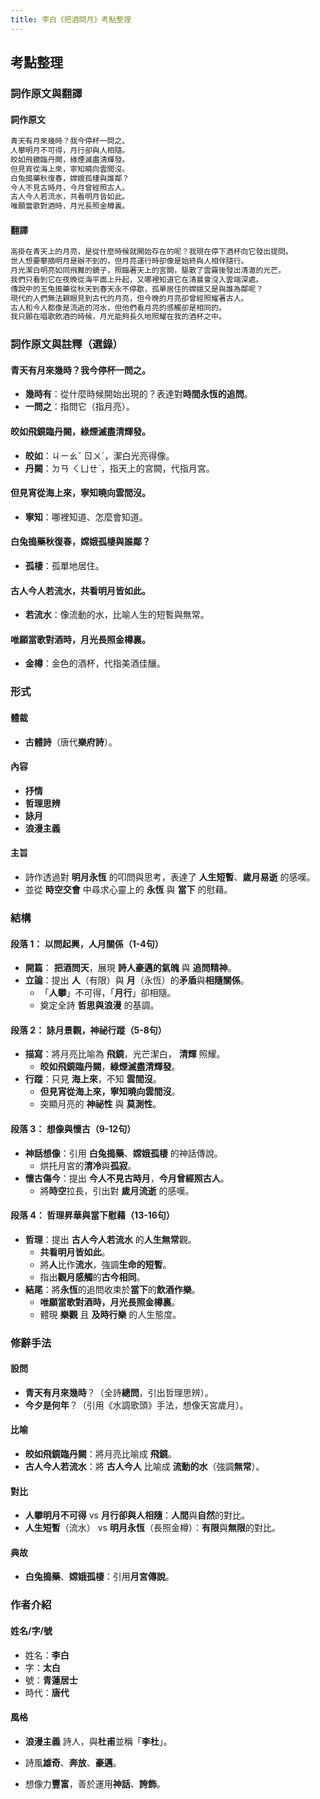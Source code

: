 ```yaml
---
title: 李白《把酒問月》考點整理
---
```

## 考點整理
### 詞作原文與翻譯
#### 詞作原文
```txt
青天有月來幾時？我今停杯一問之。
人攀明月不可得，月行卻與人相隨。
皎如飛鏡臨丹闕，綠煙滅盡清輝發。
但見宵從海上來，寧知曉向雲間沒。
白兔搗藥秋復春，嫦娥孤棲與誰鄰？
今人不見古時月，今月曾經照古人。
古人今人若流水，共看明月皆如此。
唯願當歌對酒時，月光長照金樽裏。
```
#### 翻譯
```txt
高掛在青天上的月亮，是從什麼時候就開始存在的呢？我現在停下酒杯向它發出提問。
世人想要攀摘明月是辦不到的，但月亮運行時卻像是始終與人相伴隨行。
月光潔白明亮如同飛舞的鏡子，照臨著天上的宮闕，驅散了雲霧後發出清澈的光芒。
我們只看到它在夜晚從海平面上升起，又哪裡知道它在清晨會沒入雲端深處。
傳說中的玉兔搗藥從秋天到春天永不停歇，孤單居住的嫦娥又是與誰為鄰呢？
現代的人們無法親眼見到古代的月亮，但今晚的月亮卻曾經照耀著古人。
古人和今人都像是流逝的河水，但他們看月亮的感觸卻是相同的。
我只願在唱歌飲酒的時候，月光能夠長久地照耀在我的酒杯之中。
```
### 詞作原文與註釋（選錄）
#### 青天有月來幾時？我今停杯一問之。
- **幾時有**：從什麼時候開始出現的？表達對**時間永恆的追問**。
- **一問之**：指問它（指月亮）。
#### 皎如飛鏡臨丹闕，綠煙滅盡清輝發。
- **皎如**：ㄐㄧㄠˇ ㄖㄨˊ，潔白光亮得像。
- **丹闕**：ㄉㄢ ㄑㄩㄝˋ，指天上的宮闕，代指月宮。
#### 但見宵從海上來，寧知曉向雲間沒。
- **寧知**：哪裡知道、怎麼會知道。
#### 白兔搗藥秋復春，嫦娥孤棲與誰鄰？
- **孤棲**：孤單地居住。
#### 古人今人若流水，共看明月皆如此。
- **若流水**：像流動的水，比喻人生的短暫與無常。
#### 唯願當歌對酒時，月光長照金樽裏。
- **金樽**：金色的酒杯，代指美酒佳釀。
### 形式
#### 體裁
- **古體詩**（唐代**樂府詩**）。
#### 內容
- **抒情**
- **哲理思辨**
- **詠月**
- **浪漫主義**
#### 主旨
- 詩作透過對 **明月永恆** 的叩問與思考，表達了 **人生短暫**、**歲月易逝** 的感嘆。
- 並從 **時空交會** 中尋求心靈上的 **永恆** 與 **當下** 的慰藉。
### 結構
#### 段落 1： 以問起興，人月關係（1-4句）
- **開篇**： **把酒問天**，展現 **詩人豪邁的氣魄** 與 **追問精神**。
- **立論**：提出 **人**（有限）與 **月**（永恆）的**矛盾**與**相隨關係**。
    - 「**人攀**」不可得，「**月行**」卻相隨。
    - 奠定全詩 **哲思與浪漫** 的基調。
#### 段落 2： 詠月景觀，神祕行蹤（5-8句）
- **描寫**：將月亮比喻為 **飛鏡**，光芒潔白， **清輝** 照耀。
    - **皎如飛鏡臨丹闕**，**綠煙滅盡清輝發**。
- **行蹤**：只見 **海上來**，不知 **雲間沒**。
    - **但見宵從海上來，寧知曉向雲間沒**。
    - 突顯月亮的 **神祕性** 與 **莫測性**。
#### 段落 3： 想像與懷古（9-12句）
- **神話想像**：引用 **白兔搗藥**、**嫦娥孤棲** 的神話傳說。
    - 烘托月宮的**清冷**與**孤寂**。
- **懷古傷今**：提出 **今人不見古時月**，**今月曾經照古人**。
    - 將**時空**拉長，引出對 **歲月流逝** 的感嘆。
#### 段落 4： 哲理昇華與當下慰藉（13-16句）
- **哲理**：提出 **古人今人若流水** 的**人生無常**觀。
    - **共看明月皆如此**。
    - 將**人**比作**流水**，強調**生命的短暫**。
    - 指出**觀月感觸**的**古今相同**。
- **結尾**：將**永恆**的追問收束於**當下**的**飲酒作樂**。
    - **唯願當歌對酒時，月光長照金樽裏**。
    - 體現 **樂觀** 且 **及時行樂** 的人生態度。
### 修辭手法
#### 設問
- **青天有月來幾時**？（全詩**總問**，引出哲理思辨）。
- **今夕是何年**？（引用《水調歌頭》手法，想像天宮歲月）。
#### 比喻
- **皎如飛鏡臨丹闕**：將月亮比喻成 **飛鏡**。
- **古人今人若流水**：將 **古人今人** 比喻成 **流動的水**（強調**無常**）。
#### 對比
- **人攀明月不可得** vs **月行卻與人相隨**：**人間**與**自然**的對比。
- **人生短暫**（流水） vs **明月永恆**（長照金樽）：**有限**與**無限**的對比。
#### 典故
- **白兔搗藥**、**嫦娥孤棲**：引用**月宮傳說**。
### 作者介紹
#### 姓名/字/號
- 姓名：**李白**
- 字：**太白**
- 號：**青蓮居士**
- 時代：**唐代**
#### 風格
- **浪漫主義** 詩人，與**杜甫**並稱「**李杜**」。
- 詩風**雄奇**、**奔放**、**豪邁**。

- 想像力**豐富**，善於運用**神話**、**誇飾**。
